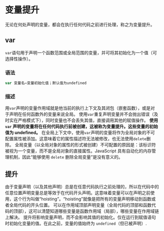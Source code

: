 # 变量提升

无论在何处声明的变量，都会在执行任何代码之前进行处理，称之为变量提升。

## var

`var`语句用于声明一个函数范围或全局范围的变量，并可将其初始化为一个值（可选择性操作）。

### 语法

```javascript
var 变量名=变量初始化值；默认值为undefined
```

### 描述

用`var`声明的变量作用域就是他当前的执行上下文及其闭包（嵌套函数），或是对于声明在任何函数外的变量来说全局。
使用`var`重复声明变量并不会抛出错误（及时实在严格模式下），同时变量也不会丢失其值，直接调用其他的赋值操作。
**使用 `var` 声明的变量将在任何代码执行前被创建，这被称为变量提升。这些变量的初始值为 undefined。**
在全局上下文中，使用`var`声明的变量将作为全局对象的不可配置属性被添加。这意味着它的属性描述符无法被修改，也无法使用`delete`删除。
全局变量（以全局对象的属性的形式被创建）不可配置的原因是：该标识符被视为一个变量，而不是全局对象的直接属性。JavaScript 具有自动化的内存管理机制，因此“能够使用 `delete` 删除全局变量”是没有意义的。

## 提升

由于变量声明（以及其他声明）总是在任意代码执行之前处理的，所以在代码中的任意位置声明变量总是等效于在代码开头声明。这意味着变量可以在声明之前使用，这个行为叫做“hoisting”。“hoisting”就像是把所有的变量声明移动到函数或者全局代码的开头位置。
可以在作用域顶部声明变量（全局代码的顶部和函数代码的顶部），这可以清楚知道哪些变量是函数作用域（局部），哪些变量在作用域链上解决。
提升将影响变量声明，而不会影响其值的初始化。仅在运行到赋值语句时初始化变量的值。在此之前，变量的值始终为 `undefined`（但已被声明）.